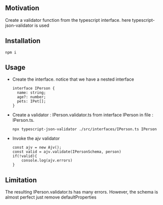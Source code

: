 <h2>Motivation</h2>
Create a validator function from the typescript interface. here typescript-json-validator is used

<h2>Installation</h2>

```
npm i
```

<h2>Usage</h2>
<ul>
<li>
Create the interface. notice that we have a nested interface

```
interface IPerson {
  name: string;
  age?: number;
  pets: IPet[];
}

```

</li>

<li>
Create a validator : IPerson.validator.ts from interface IPerson in file : IPerson.ts. 


```
npx typescript-json-validator ./src/interfaces/IPerson.ts IPerson
```

</li>
<li>
Invoke the ajv validator

```
const ajv = new Ajv();
const valid = ajv.validate(IPersonSchema, person)
if(!valid){
    console.log(ajv.errors)
}

```

</li>
</ul>
<h2>Limitation</h2>
The resulting IPerson.validator.ts has many errors. However, the schema is almost perfect just remove defaultProperties